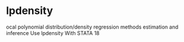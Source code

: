 # lpdensity
ocal polynomial distribution/density regression methods estimation and inference Use lpdensity With STATA 18

